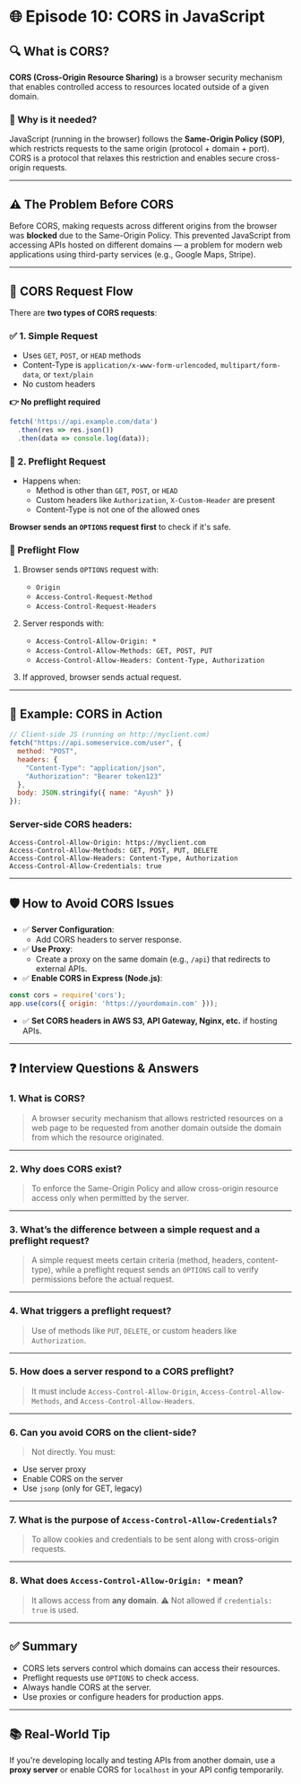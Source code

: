 # 🌐 Episode 10: CORS in JavaScript

## 🔍 What is CORS?

**CORS (Cross-Origin Resource Sharing)** is a browser security mechanism that enables controlled access to resources located outside of a given domain.

### 🧠 Why is it needed?
JavaScript (running in the browser) follows the **Same-Origin Policy (SOP)**, which restricts requests to the same origin (protocol + domain + port). CORS is a protocol that relaxes this restriction and enables secure cross-origin requests.

---

## ⚠️ The Problem Before CORS

Before CORS, making requests across different origins from the browser was **blocked** due to the Same-Origin Policy. This prevented JavaScript from accessing APIs hosted on different domains — a problem for modern web applications using third-party services (e.g., Google Maps, Stripe).

---

## 🔁 CORS Request Flow

There are **two types of CORS requests**:

### ✅ 1. Simple Request
- Uses `GET`, `POST`, or `HEAD` methods
- Content-Type is `application/x-www-form-urlencoded`, `multipart/form-data`, or `text/plain`
- No custom headers

**👉 No preflight required**

```js
fetch('https://api.example.com/data')
  .then(res => res.json())
  .then(data => console.log(data));
```

### 🔁 2. Preflight Request
- Happens when:
  - Method is other than `GET`, `POST`, or `HEAD`
  - Custom headers like `Authorization`, `X-Custom-Header` are present
  - Content-Type is not one of the allowed ones

**Browser sends an `OPTIONS` request first** to check if it's safe.

### 🔄 Preflight Flow
1. Browser sends `OPTIONS` request with:
   - `Origin`
   - `Access-Control-Request-Method`
   - `Access-Control-Request-Headers`

2. Server responds with:
   - `Access-Control-Allow-Origin: *`
   - `Access-Control-Allow-Methods: GET, POST, PUT`
   - `Access-Control-Allow-Headers: Content-Type, Authorization`

3. If approved, browser sends actual request.

---

## 🧪 Example: CORS in Action

```js
// Client-side JS (running on http://myclient.com)
fetch("https://api.someservice.com/user", {
  method: "POST",
  headers: {
    "Content-Type": "application/json",
    "Authorization": "Bearer token123"
  },
  body: JSON.stringify({ name: "Ayush" })
});
```

### Server-side CORS headers:
```http
Access-Control-Allow-Origin: https://myclient.com
Access-Control-Allow-Methods: GET, POST, PUT, DELETE
Access-Control-Allow-Headers: Content-Type, Authorization
Access-Control-Allow-Credentials: true
```

---

## 🛡️ How to Avoid CORS Issues

- ✅ **Server Configuration**:
  - Add CORS headers to server response.
- ✅ **Use Proxy**:
  - Create a proxy on the same domain (e.g., `/api`) that redirects to external APIs.
- ✅ **Enable CORS in Express (Node.js)**:
```js
const cors = require('cors');
app.use(cors({ origin: 'https://yourdomain.com' }));
```
- ✅ **Set CORS headers in AWS S3, API Gateway, Nginx, etc.** if hosting APIs.

---

## ❓ Interview Questions & Answers

### 1. What is CORS?
> A browser security mechanism that allows restricted resources on a web page to be requested from another domain outside the domain from which the resource originated.

---

### 2. Why does CORS exist?
> To enforce the Same-Origin Policy and allow cross-origin resource access only when permitted by the server.

---

### 3. What’s the difference between a simple request and a preflight request?
> A simple request meets certain criteria (method, headers, content-type), while a preflight request sends an `OPTIONS` call to verify permissions before the actual request.

---

### 4. What triggers a preflight request?
> Use of methods like `PUT`, `DELETE`, or custom headers like `Authorization`.

---

### 5. How does a server respond to a CORS preflight?
> It must include `Access-Control-Allow-Origin`, `Access-Control-Allow-Methods`, and `Access-Control-Allow-Headers`.

---

### 6. Can you avoid CORS on the client-side?
> Not directly. You must:
- Use server proxy
- Enable CORS on the server
- Use `jsonp` (only for GET, legacy)

---

### 7. What is the purpose of `Access-Control-Allow-Credentials`?
> To allow cookies and credentials to be sent along with cross-origin requests.

---

### 8. What does `Access-Control-Allow-Origin: *` mean?
> It allows access from **any domain**. ⚠️ Not allowed if `credentials: true` is used.

---

## ✅ Summary

- CORS lets servers control which domains can access their resources.
- Preflight requests use `OPTIONS` to check access.
- Always handle CORS at the server.
- Use proxies or configure headers for production apps.

---

## 📚 Real-World Tip

If you're developing locally and testing APIs from another domain, use a **proxy server** or enable CORS for `localhost` in your API config temporarily.
